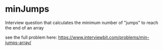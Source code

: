 # minJumps
Interview question that calculates the minimum number of "jumps" to reach the end of an array 

see the full problem here: https://www.interviewbit.com/problems/min-jumps-array/
